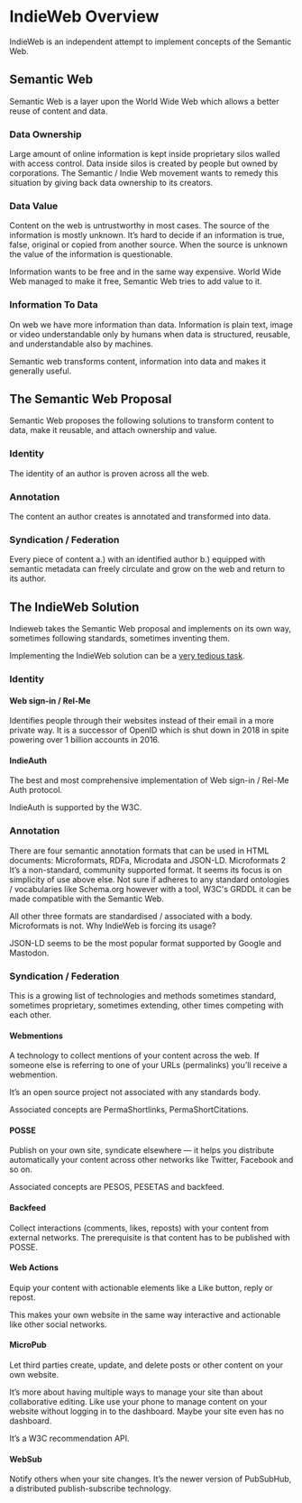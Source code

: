 # IndieWeb Overview
IndieWeb is an independent attempt to implement concepts of the Semantic Web.

## Semantic Web
Semantic Web is a layer upon the World Wide Web which allows a better reuse of content and data.

### Data Ownership
Large amount of online information is kept inside proprietary silos walled with access control. Data inside silos is created by people but owned by corporations. The Semantic / Indie Web movement wants to remedy this situation by giving back data ownership to its creators.

### Data Value
Content on the web is untrustworthy in most cases. The source of the information is mostly unknown. It’s hard to decide if an information is true, false, original or copied from another source. When the source is unknown the value of the information is questionable.

Information wants to be free and in the same way expensive. World Wide Web managed to make it free, Semantic Web tries to add value to it.

### Information To Data
On web we have more information than data. Information is plain text, image or video understandable only by humans when data is structured, reusable, and understandable also by machines.

Semantic web transforms content, information into data and makes it generally useful.

## The Semantic Web Proposal
Semantic Web proposes the following solutions to transform content to data, make it reusable, and attach ownership and value.

### Identity
The identity of an author is proven across all the web.

### Annotation
The content an author creates is annotated and transformed into data.

### Syndication / Federation
Every piece of content a.) with an identified author b.) equipped with semantic metadata can freely circulate and grow on the web and return to its author.

## The IndieWeb Solution
Indieweb takes the Semantic Web proposal and implements on its own way, sometimes following standards, sometimes inventing them.

Implementing the IndieWeb solution can be a [very tedious task](https://vincentp.me/articles/2018/11/14/20-00/).

### Identity
#### Web sign-in / Rel-Me
Identifies people through their websites instead of their email in a more private way. It is a successor of OpenID which is shut down in 2018 in spite powering over 1 billion accounts in 2016.

#### IndieAuth
The best and most comprehensive implementation of Web sign-in / Rel-Me Auth protocol.

IndieAuth is supported by the W3C.

### Annotation
There are four semantic annotation formats that can be used in HTML documents: Microformats, RDFa, Microdata and JSON-LD.
Microformats 2
It’s a non-standard, community supported format. It seems its focus is on simplicity of use above else. Not sure if adheres to any standard ontologies / vocabularies like Schema.org however with a tool, W3C's GRDDL it can be made compatible with the Semantic Web.

All other three formats are standardised / associated with a body. Microformats is not. Why IndieWeb is forcing its usage?

JSON-LD seems to be the most popular format supported by Google and Mastodon.

### Syndication / Federation
This is a growing list of technologies and methods sometimes standard, sometimes proprietary, sometimes extending, other times competing with each other.

#### Webmentions
A technology to collect mentions of your content across the web. If someone else is referring to one of your URLs (permalinks) you’ll receive a webmention.

It’s an open source project not associated with any standards body.

Associated concepts are PermaShortlinks, PermaShortCitations.

#### POSSE
Publish on your own site, syndicate elsewhere — it helps you distribute automatically your content across other networks like Twitter, Facebook and so on.

Associated concepts are PESOS, PESETAS and backfeed.

#### Backfeed
Collect interactions (comments, likes, reposts) with your content from external networks. The prerequisite is that content has to be published with POSSE.

#### Web Actions
Equip your content with actionable elements like a Like button, reply or repost.

This makes your own website in the same way interactive and actionable like other social networks.

#### MicroPub
Let third parties create, update, and delete posts or other content on your own website.

It’s more about having multiple ways to manage your site than about collaborative editing. Like use your phone to manage content on your website without logging in to the dashboard. Maybe your site even has no dashboard.

It’s a W3C recommendation API.

#### WebSub
Notify others when your site changes. It’s the newer version of PubSubHub, a distributed publish-subscribe technology.
